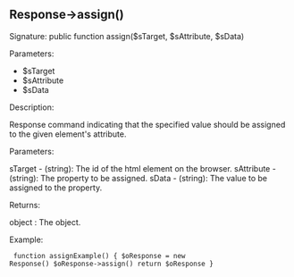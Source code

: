 ## Response->assign()

Signature: public function assign($sTarget, $sAttribute, $sData)

Parameters:

* $sTarget
* $sAttribute
* $sData

Description:

Response command indicating that the specified value should be
assigned to the given element's attribute.

Parameters:

sTarget - (string):  The id of the html element on the browser.
sAttribute - (string):  The property to be assigned.
sData - (string):  The value to be assigned to the property.

Returns:

object : The <Response> object.


Example:
<code><pre>
function assignExample()
{
    $oResponse = new Response()
    $oResponse->assign()
    return $oResponse
}
</pre></code>